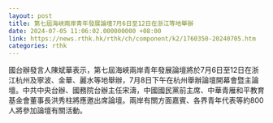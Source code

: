 ```yaml
---
layout: post
title: 第七屆海峽兩岸青年發展論壇7月6日至12日在浙江等地舉辦
date: 2024-07-05 11:06:02.000000000 +08:00
link: https://news.rthk.hk/rthk/ch/component/k2/1760350-20240705.htm
categories: rthk
---
```


國台辦發言人陳斌華表示，第七屆海峽兩岸青年發展論壇將於7月6日至12日在浙江杭州及寧波、金華、麗水等地舉辦，7月8日下午在杭州舉辦論壇開幕會暨主論壇。中共中央台辦、國務院台辦主任宋濤，中國國民黨前主席、中華青雁和平教育基金會董事長洪秀柱將應邀出席論壇。兩岸有關方面嘉賓、各界青年代表等約800人將參加論壇有關活動。
